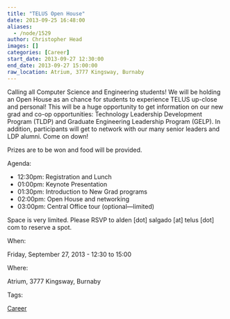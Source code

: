 ```yaml
---
title: "TELUS Open House"
date: 2013-09-25 16:48:00
aliases:
  - /node/1529
author: Christopher Head
images: []
categories: [Career]
start_date: 2013-09-27 12:30:00
end_date: 2013-09-27 15:00:00
raw_location: Atrium, 3777 Kingsway, Burnaby
---
```


Calling all Computer Science and Engineering students! We will be holding an Open House as an chance for students to experience TELUS up-close and personal! This will be a huge opportunity to get information on our new grad and co-op opportunities: Technology Leadership Development Program (TLDP) and Graduate Engineering Leadership Program (GELP). In addition, participants will get to network with our many senior leaders and LDP alumni. Come on down!

Prizes are to be won and food will be provided.

Agenda:

*   12:30pm: Registration and Lunch
*   01:00pm: Keynote Presentation
*   01:30pm: Introduction to New Grad programs
*   02:00pm: Open House and networking
*   03:00pm: Central Office tour (optional—limited)

Space is very limited. Please RSVP to alden \[dot\] salgado \[at\] telus \[dot\] com to reserve a spot.

When: 

Friday, September 27, 2013 - 12:30 to 15:00

Where: 

Atrium, 3777 Kingsway, Burnaby

Tags: 

[Career](/career)
